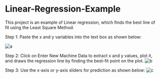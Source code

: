 # Linear-Regression-Example
This project is an example of Linear regression, which finds the best line of fit using the Least Square Method.

Step 1: Paste the x and y variables into the text box as shown below:

![a](https://user-images.githubusercontent.com/106328663/170847245-a333b161-3ae2-4025-a9f1-db1e06ee5194.png)

Step 2: Click on Enter New Machine Data to extract x and y values, plot it, and draws the regression line by finding the best-fit point on the plot.
![b](https://user-images.githubusercontent.com/106328663/170847260-0cdb86c0-37fa-4bd9-92b3-357c5d5ee3ae.png)

Step 3: Use the x-axis or y-axis sliders for prediction as shown below:
![c](https://user-images.githubusercontent.com/106328663/170847265-e6693159-1596-4ce4-8169-120ab7b86dbf.png)

